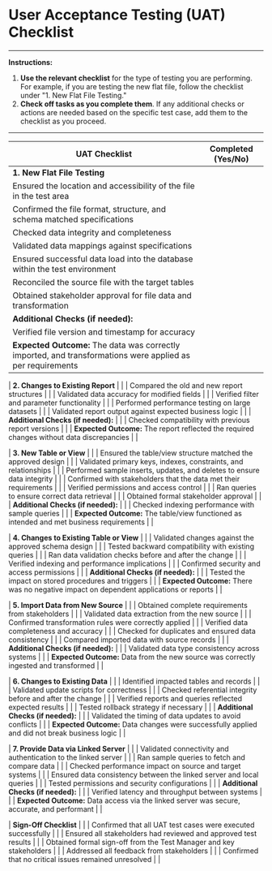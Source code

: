 # User Acceptance Testing (UAT) Checklist

---

**Instructions:**
1. **Use the relevant checklist** for the type of testing you are performing. For example, if you are testing the new flat file, follow the checklist under "1. New Flat File Testing." 
2. **Check off tasks as you complete them**. If any additional checks or actions are needed based on the specific test case, add them to the checklist as you proceed.

---

| **UAT Checklist** | **Completed (Yes/No)** |
|-------------------|------------------------|
| **1. New Flat File Testing** | |
| Ensured the location and accessibility of the file in the test area | |
| Confirmed the file format, structure, and schema matched specifications | |
| Checked data integrity and completeness | |
| Validated data mappings against specifications | |
| Ensured successful data load into the database within the test environment | |
| Reconciled the source file with the target tables | |
| Obtained stakeholder approval for file data and transformation | |
| **Additional Checks (if needed):** | |
| Verified file version and timestamp for accuracy | |
| **Expected Outcome:** The data was correctly imported, and transformations were applied as per requirements | |

| **2. Changes to Existing Report** | |
| Compared the old and new report structures | |
| Validated data accuracy for modified fields | |
| Verified filter and parameter functionality | |
| Performed performance testing on large datasets | |
| Validated report output against expected business logic | |
| **Additional Checks (if needed):** | |
| Checked compatibility with previous report versions | |
| **Expected Outcome:** The report reflected the required changes without data discrepancies | |

| **3. New Table or View** | |
| Ensured the table/view structure matched the approved design | |
| Validated primary keys, indexes, constraints, and relationships | |
| Performed sample inserts, updates, and deletes to ensure data integrity | |
| Confirmed with stakeholders that the data met their requirements | |
| Verified permissions and access control | |
| Ran queries to ensure correct data retrieval | |
| Obtained formal stakeholder approval | |
| **Additional Checks (if needed):** | |
| Checked indexing performance with sample queries | |
| **Expected Outcome:** The table/view functioned as intended and met business requirements | |

| **4. Changes to Existing Table or View** | |
| Validated changes against the approved schema design | |
| Tested backward compatibility with existing queries | |
| Ran data validation checks before and after the change | |
| Verified indexing and performance implications | |
| Confirmed security and access permissions | |
| **Additional Checks (if needed):** | |
| Tested the impact on stored procedures and triggers | |
| **Expected Outcome:** There was no negative impact on dependent applications or reports | |

| **5. Import Data from New Source** | |
| Obtained complete requirements from stakeholders | |
| Validated data extraction from the new source | |
| Confirmed transformation rules were correctly applied | |
| Verified data completeness and accuracy | |
| Checked for duplicates and ensured data consistency | |
| Compared imported data with source records | |
| **Additional Checks (if needed):** | |
| Validated data type consistency across systems | |
| **Expected Outcome:** Data from the new source was correctly ingested and transformed | |

| **6. Changes to Existing Data** | |
| Identified impacted tables and records | |
| Validated update scripts for correctness | |
| Checked referential integrity before and after the change | |
| Verified reports and queries reflected expected results | |
| Tested rollback strategy if necessary | |
| **Additional Checks (if needed):** | |
| Validated the timing of data updates to avoid conflicts | |
| **Expected Outcome:** Data changes were successfully applied and did not break business logic | |

| **7. Provide Data via Linked Server** | |
| Validated connectivity and authentication to the linked server | |
| Ran sample queries to fetch and compare data | |
| Checked performance impact on source and target systems | |
| Ensured data consistency between the linked server and local queries | |
| Tested permissions and security configurations | |
| **Additional Checks (if needed):** | |
| Verified latency and throughput between systems | |
| **Expected Outcome:** Data access via the linked server was secure, accurate, and performant | |

| **Sign-Off Checklist** | |
| Confirmed that all UAT test cases were executed successfully | |
| Ensured all stakeholders had reviewed and approved test results | |
| Obtained formal sign-off from the Test Manager and key stakeholders | |
| Addressed all feedback from stakeholders | |
| Confirmed that no critical issues remained unresolved | |
